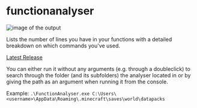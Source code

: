 # functionanalyser

![image of the output](https://cdn.discordapp.com/attachments/323093067626446852/591556240866541568/unknown.png)

Lists the number of lines you have in your functions with a detailed breakdown on which commands you've used.

[Latest Release](https://github.com/Plagiatus/functionanalyser/releases/latest)

You can either run it without any arguments (e.g. through a doubleclick) to search through the folder (and its subfolders) the analyser located in or by giving the path as an argument when running it from the console. 

Example: `.\FunctionAnalyser.exe C:\Users\<username>\AppData\Roaming\.minecraft\saves\world\datapacks`
